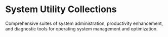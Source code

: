 # System Utility Collections

Comprehensive suites of system administration, productivity enhancement, and diagnostic tools for operating system management and optimization.
